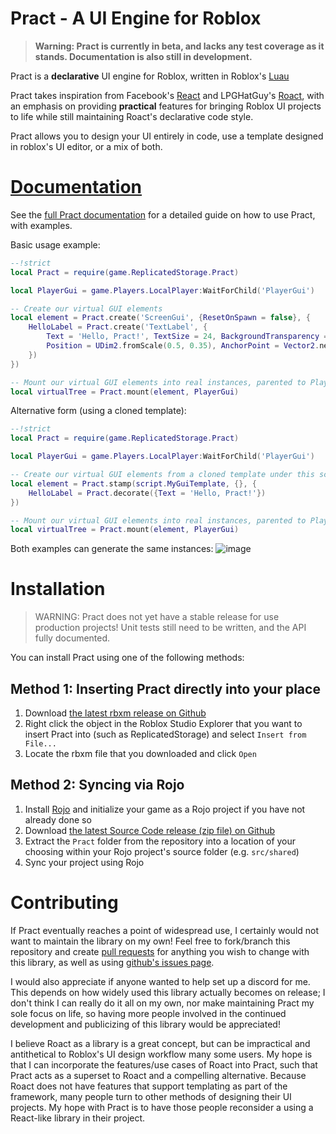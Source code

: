 # Pract - A UI Engine for Roblox

> **Warning: Pract is currently in beta, and lacks any test coverage as it stands. Documentation is also still in development.**

Pract is a **declarative** UI engine for Roblox, written in Roblox's [Luau](https://luau-lang.org/)

Pract takes inspiration from Facebook's [React](https://reactjs.org/) and LPGHatGuy's [Roact](https://github.com/Roblox/roact), with an emphasis on providing **practical** features for bringing Roblox UI projects to life while still maintaining Roact's declarative code style.

Pract allows you to design your UI entirely in code, use a template designed in roblox's UI editor, or a mix of both.

# [Documentation](https://ambers-careware.github.io/pract)

See the [full Pract documentation](https://ambers-careware.github.io/pract) for a detailed guide on how to use Pract, with examples.

Basic usage example:
```lua
--!strict
local Pract = require(game.ReplicatedStorage.Pract)

local PlayerGui = game.Players.LocalPlayer:WaitForChild('PlayerGui')

-- Create our virtual GUI elements
local element = Pract.create('ScreenGui', {ResetOnSpawn = false}, {
    HelloLabel = Pract.create('TextLabel', {
        Text = 'Hello, Pract!', TextSize = 24, BackgroundTransparency = 1,
        Position = UDim2.fromScale(0.5, 0.35), AnchorPoint = Vector2.new(0.5, 0.5)
    })
})

-- Mount our virtual GUI elements into real instances, parented to PlayerGui
local virtualTree = Pract.mount(element, PlayerGui)
```
Alternative form (using a cloned template):
```lua
--!strict
local Pract = require(game.ReplicatedStorage.Pract)

local PlayerGui = game.Players.LocalPlayer:WaitForChild('PlayerGui')

-- Create our virtual GUI elements from a cloned template under this script
local element = Pract.stamp(script.MyGuiTemplate, {}, {
    HelloLabel = Pract.decorate({Text = 'Hello, Pract!'})
})

-- Mount our virtual GUI elements into real instances, parented to PlayerGui
local virtualTree = Pract.mount(element, PlayerGui)
```
Both examples can generate the same instances:
![image](https://user-images.githubusercontent.com/93293456/139168972-49572640-604f-4781-a6f8-ba8ef98509ac.png)

# Installation

> WARNING: Pract does not yet have a stable release for use production projects! Unit tests still need to be written, and the API fully documented.

You can install Pract using one of the following methods:

## Method 1: Inserting Pract directly into your place
1. Download [the latest rbxm release on Github](https://github.com/ambers-careware/pract/releases/)
2. Right click the object in the Roblox Studio Explorer that you want to insert Pract into (such as ReplicatedStorage) and select `Insert from File...`
3. Locate the rbxm file that you downloaded and click `Open`


## Method 2: Syncing via Rojo
1. Install [Rojo](https://rojo.space/) and initialize your game as a Rojo project if you have not already done so
1. Download [the latest Source Code release (zip file) on Github](https://github.com/ambers-careware/pract/releases/)
3. Extract the `Pract` folder from the repository into a location of your choosing within your Rojo project's source folder (e.g. `src/shared`)
4. Sync your project using Rojo

# Contributing

If Pract eventually reaches a point of widespread use, I certainly would not want to maintain the library on my own! Feel free to fork/branch this repository and create [pull requests](https://github.com/ambers-careware/pract/pulls) for anything you wish to change with this library, as well as using [github's issues page](https://github.com/ambers-careware/pract/issues).

I would also appreciate if anyone wanted to help set up a discord for me. This depends on how widely used this library actually becomes on release; I don't think I can really do it all on my own, nor make maintaining Pract my sole focus on life, so having more people involved in the continued development and publicizing of this library would be appreciated!

I believe Roact as a library is a great concept, but can be impractical and antithetical to Roblox's UI design workflow many some users. My hope is that I can incorporate the features/use cases of Roact into Pract, such that Pract acts as a superset to Roact and a compelling alternative. Because Roact does not have features that support templating as part of the framework, many people turn to other methods of designing their UI projects. My hope with Pract is to have those people reconsider a using a React-like library in their project.